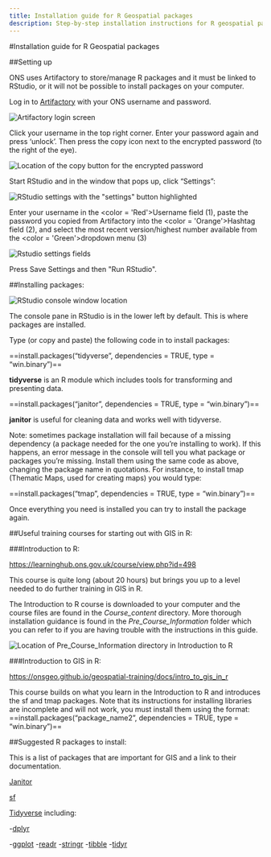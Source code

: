 ```yaml
---
title: Installation guide for R Geospatial packages 
description: Step-by-step installation instructions for R geospatial packages. 
---
```


#Installation guide for R Geospatial packages 

 
##Setting up


ONS uses Artifactory to store/manage R packages and it must be linked to RStudio, or it will not be possible to install packages on your computer. 

Log in to [Artifactory](http://art-p-01/artifactory/webapp/#/login) with your ONS username and password. 

![Artifactory login screen](/img/r_install_01_artifactory.png)

Click your username in the top right corner. Enter your password again and press ‘unlock’. Then press the copy icon next to the encrypted password (to the right of the eye).  

![Location of the copy button for the encrypted password](/img/r_install_02_artifactory2.png) 

Start RStudio and in the window that pops up, click “Settings”: 

![RStudio settings with the "settings" button highlighted](/img/r_install_03_settings.png) 

Enter your username in the <color = 'Red'>Username field (1)</color>, paste the password you copied from Artifactory into the <color = 'Orange'>Hashtag field (2)</color>, and select the most recent version/highest number available from the <color = 'Green'>dropdown menu (3) </color>

![Rstudio settings fields](/img/r_install_04_settings2.png) 

Press Save Settings and then "Run RStudio". 
 

##Installing packages: 


![RStudio console window location](/img/r_install_05_rconsole.png)

The console pane in RStudio is in the lower left by default. This is where packages are installed. 

Type (or copy and paste) the following code in to install packages: 

==install.packages(“tidyverse”, dependencies = TRUE, type = “win.binary”)==

**tidyverse** is an R module which includes tools for transforming and presenting data. 

==install.packages(“janitor”, dependencies = TRUE, type = “win.binary”)== 

**janitor** is useful for cleaning data and works well with tidyverse. 

Note: sometimes package installation will fail because of a missing dependency (a package needed for the one you’re installing to work). If this happens, an error message in the console will tell you what package or packages you’re missing. Install them using the same code as above, changing the package name in quotations. For instance, to install tmap (Thematic Maps, used for creating maps) you would type: 

==install.packages(“tmap”, dependencies = TRUE, type = “win.binary”)==

Once everything you need is installed you can try to install the package again.  
 

##Useful training courses for starting out with GIS in R: 

 
###Introduction to R: 

https://learninghub.ons.gov.uk/course/view.php?id=498 

This course is quite long (about 20 hours) but brings you up to a level needed to do further training in GIS in R.  

The Introduction to R course is downloaded to your computer and the course files are found in the *Course_content* directory. More thorough installation guidance is found in the *Pre_Course_Information* folder which you can refer to if you are having trouble with the instructions in this guide. 

![Location of Pre_Course_Information directory in Introduction to R](/img/r_install_06_intro_r_pre_course.png)  

###Introduction to GIS in R: 

https://onsgeo.github.io/geospatial-training/docs/intro_to_gis_in_r 

This course builds on what you learn in the Introduction to R and introduces the sf and tmap packages. Note that its instructions for installing libraries are incomplete and will not work, you must install them using the format: ==install.packages(“package_name2”, dependencies = TRUE, type = “win.binary”)==


##Suggested R packages to install: 

 
This is a list of packages that are important for GIS and a link to their documentation. 

[Janitor](https://www.rdocumentation.org/packages/janitor/)

[sf](https://r-spatial.github.io/sf/) 

[Tidyverse](https://www.tidyverse.org/) including: 

-[dplyr](https://dplyr.tidyverse.org/) 

-[ggplot](https://ggplot2.tidyverse.org/) 
-[readr](https://readr.tidyverse.org/) 
-[stringr](https://stringr.tidyverse.org/) 
-[tibble](https://tibble.tidyverse.org/) 
-[tidyr](https://tidyr.tidyverse.org/) 

